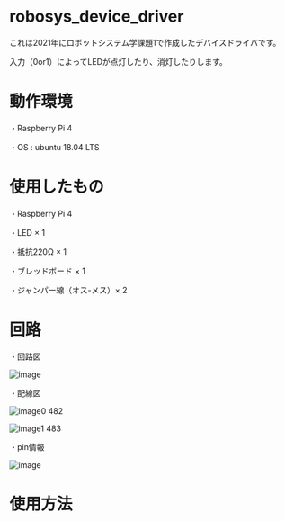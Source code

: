 # robosys_device_driver
これは2021年にロボットシステム学課題1で作成したデバイスドライバです。

入力（0or1）によってLEDが点灯したり、消灯したりします。

# 動作環境
・Raspberry Pi 4

・OS : ubuntu 18.04 LTS

# 使用したもの
・Raspberry Pi 4

・LED × 1

・抵抗220Ω × 1

・ブレッドボード × 1

・ジャンパー線（オス-メス）× 2

# 回路

・回路図

![image](https://user-images.githubusercontent.com/92899820/145713388-04a6a622-a1f8-48d7-97c9-00587eb5f4f4.png)

・配線図

![image0 482](https://user-images.githubusercontent.com/92899820/145683722-dd070b78-4581-4406-9772-ffa9b4c18347.jpeg)

![image1 483](https://user-images.githubusercontent.com/92899820/145683737-ea24c765-7951-4364-80f2-1443380609e8.jpeg)

・pin情報

![image](https://user-images.githubusercontent.com/92899820/145713427-35931895-a114-4aae-8761-1b0c34c36515.png)

# 使用方法
```【インストール】
